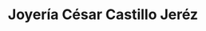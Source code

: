 ---
title: "Joyería César Castillo Jeréz"
url: /granada/joyeria-cesar-castillo-jerez/
shop: joyería
---